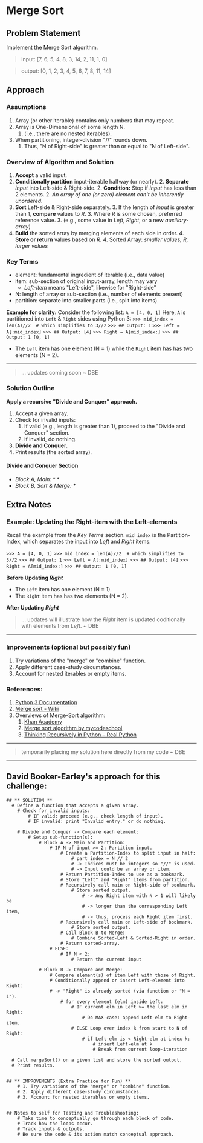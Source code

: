 # Merge Sort

## Problem Statement
Implement the Merge Sort algorithm.

>input:   [7, 6, 5, 4, 8, 3, 14, 2, 11, 1, 0]

>output:  [0, 1, 2, 3, 4, 5, 6, 7, 8, 11, 14]

## Approach
### Assumptions
1. Array (or other iterable) contains only numbers that may repeat.
1. Array is One-Dimensional of some length N.
    1. (i.e., there are no nested iterables).
1. When partitioning, integer-division "//" rounds down.
    1. Thus, "N of Right-side" is greater than or equal to "N of Left-side".

### Overview of Algorithm and Solution
1. **Accept** a valid input.
2. **Conditionally partition** input-iterable halfway (or nearly).
    2. **Separate** _input_ into Left-side & Right-side.
    2. **Condition:** Stop if _input_ has less than 2 elements.
        2. _An array of one (or zero) element can't be inherently unordered._
3. **Sort** Left-side & Right-side separately.
    3. If the length of _input_ is greater than 1, **compare** values to _R_.
        3. Where R is some chosen, preferred reference value.
        3. (e.g., some value in _Left_, _Right_, or a new _auxiliary-array_)
4. **Build** the sorted array by merging elements of each side in order.
    4. **Store or return** values based on _R_.
        4. Sorted Array: _smaller values, R, larger values_


### Key Terms
* element: fundamental ingredient of iterable (i.e., data value)
* item: sub-section of original input-array, length may vary
    * _Left-item_ means "Left-side", likewise for "Right-side"
* N: length of array or sub-section (i.e., number of elements present)
* partition: separate into smaller parts (i.e., split into items)

**Example for clarity:**
Consider the following list: `A = [4, 0, 1]`
Here, `A` is partitioned into `Left` & `Right` sides using Python 3:
`>>> mid_index = len(A)//2  # which simplifies to 3//2`
`>>> ## Output: 1`
`>>> Left = A[:mid_index]`
`>>> ## Output: [4]`
`>>> Right = A[mid_index:]`
`>>> ## Output: 1 [0, 1]`

* The `Left` item has one element (N = 1) while the `Right` item has has two elements (N = 2).


---


> ... updates coming soon ~ DBE


### Solution Outline
**Apply a recursive "Divide and Conquer" approach.**
1. Accept a given array.
2. Check for invalid inputs:
    1. If valid (e.g., length is greater than 1), proceed to the "Divide and Conquer" section.
    1. If invalid, do nothing.
3. **Divide and Conquer.**
4. Print results (the sorted array).


#### Divide and Conquer Section
* *Block A, Main:*
  * 
  *  
* *Block B, Sort & Merge:*
  * 


## Extra Notes
### Example: Updating the Right-item with the Left-elements
Recall the example from the _Key Terms_ section.
`mid_index` is the Partition-Index, which separates the input into _Left_ and _Right_ items.

`>>> A = [4, 0, 1]`
`>>> mid_index = len(A)//2  # which simplifies to 3//2`
`>>> ## Output: 1`
`>>> Left = A[:mid_index]`
`>>> ## Output: [4]`
`>>> Right = A[mid_index:]`
`>>> ## Output: 1 [0, 1]`

**Before Updating _Right_**
* The `Left` item has one element (N = 1).
* The `Right` item has has two elements (N = 2).


**After Updating _Right_**

> ... updates will illustrate how the _Right_ item is updated coditionally with elements from _Left_. ~ DBE



---

### Improvements (optional but possibly fun)
1. Try variations of the "merge" or "combine" function.
2. Apply different case-study circumstances.
3. Account for nested iterables or empty items.


### References:
1. [Python 3 Documentation](https://docs.python.org/3/index.html)
1. [Merge sort - Wiki](https://en.wikipedia.org/wiki/Merge_sort)
1. Overviews of Merge-Sort algorithm:
    1. [Khan Academy](https://www.khanacademy.org/computing/computer-science/algorithms/merge-sort/a/overview-of-merge-sort)
    1. [Merge sort algorithm by mycodeschool](https://youtu.be/TzeBrDU-JaY)
    1. [Thinking Recursively in Python – Real Python](https://realpython.com/python-thinking-recursively/)




---

> temporarily placing my solution here directly from my code ~ DBE

---


## David Booker-Earley's approach for this challenge:
    ## ** SOLUTION **
      # Define a function that accepts a given array.
        # Check for invalid inputs:
            # IF valid: proceed (e.g., check length of input).
            # IF invalid: print "Invalid entry." or do nothing.
        
        # Divide and Conquer -> Compare each element:
            # Setup sub-function(s):
                # Block A -> Main and Partition:
                    # IF N of input >= 2: Partition input.
                        # Create a Partition-Index to split input in half:
                            # part_index = N // 2
                            # -> Indices must be integers so "//" is used.
                            # -> Input could be an array or item.
                        # Return Partition-Index to use as a bookmark.
                        # Store "Left" and "Right" items from partition.
                        # Recursively call main on Right-side of bookmark.
                            # Store sorted output.
                                # -> Any Right item with N > 1 will likely be
                                # -> longer than the corresponding Left item,
                                # -> thus, process each Right item first.
                        # Recursively call main on Left-side of bookmark.
                            # Store sorted output.
                        # Call Block B to Merge:
                            # Combine Sorted-Left & Sorted-Right in order.
                        # Return sorted-array.
                    # ELSE:
                        # IF N < 2:
                            # Return the current input
                
                # Block B -> Compare and Merge:
                    # Compare element(s) of item Left with those of Right.
                    # Conditionally append or insert Left-element into Right:
                    # -> "Right" is already sorted (via function or "N = 1").
                        # for every element (elm) inside Left:
                            # IF current elm in Left >= the last elm in Right:
                                # Do MAX-case: append Left-elm to Right-item.
                            # ELSE Loop over index k from start to N of Right:
                                # if Left-elm is < Right-elm at index k:
                                    # insert Left-elm at k
                                    # Break from current loop-iteration      
      
      # Call mergeSort() on a given list and store the sorted output.
      # Print results.
    
    
    ## ** IMPROVEMENTS (Extra Practice for Fun) **
        # 1. Try variations of the "merge" or "combine" function.
        # 2. Apply different case-study circumstances.
        # 3. Account for nested iterables or empty items.
    
    
    ## Notes to self for Testing and Troubleshooting:
        # Take time to conceptually go through each block of code.
        # Track how the loops occur.
        # Track inputs & outputs.
        # Be sure the code & its action match conceptual approach.